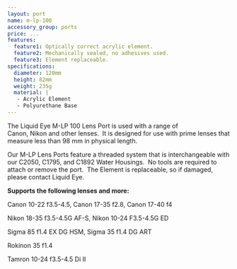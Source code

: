 ```yaml
---
layout: port
name: m-lp-100
accessory_group: ports
price: ...
features:
  feature1: Optically correct acrylic element.
  feature2: Mechanically sealed, no adhesives used.
  feature3: Element replaceable.
specifications:
  diameter: 120mm
  height: 82mm
  weight: 235g
  material: |
   - Acrylic Element
   - Polyurethane Base
---
```

The Liquid Eye M-LP 100 Lens Port is used with a range of Canon, Nikon and other lenses.  It is designed for use with prime lenses that measure less than 98 mm in physical length.

Our M-LP Lens Ports feature a threaded system that is interchangeable with our C2050, C1795, and C1892 Water Housings.  No tools are required to attach or remove the port.  The Element is replaceable, so if damaged, please contact Liquid Eye.

**Supports the following lenses and more:**

Canon	10-22 f3.5-4.5, Canon	17-35 f2.8, Canon	17-40 f4 	

Nikon	18-35 f3.5-4.5G AF-S, Nikon	10-24 F3.5-4.5G ED  	

Sigma	85 f1.4 EX DG HSM, Sigma 35 f1.4 DG ART

Rokinon 35 f1.4

Tamron 10-24 f3.5-4.5 Di II 	
